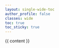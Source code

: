 ```yaml
---
layout: single-wide-toc
author_profile: false
classes: wide
toc: true
toc_sticky: true
---
```


{{ content }}